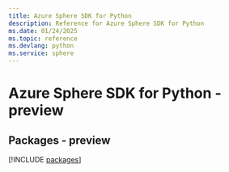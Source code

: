 ```yaml
---
title: Azure Sphere SDK for Python
description: Reference for Azure Sphere SDK for Python
ms.date: 01/24/2025
ms.topic: reference
ms.devlang: python
ms.service: sphere
---
```

# Azure Sphere SDK for Python - preview
## Packages - preview
[!INCLUDE [packages](sphere-index.md)]